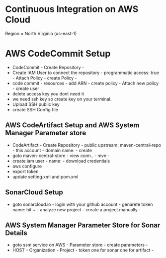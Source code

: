 # Continuous Integration on AWS Cloud
Region = North Virginia (us-east-1)
# AWS CodeCommit Setup
- CodeCommit - Create Repository - 
- Create IAM User to connect the repository - programmatic access: true - Attach Policy - create Policy - 
- code commit - resources - add ARN - create policy - Attach new policy - create user
- delete access key you dont need it
- we need ssh key so create key on your terminal. 
- Upload SSH public key
- create SSH Config file

## AWS CodeArtifact Setup and AWS System Manager Parameter store
- CodeArtifact - Create Repository - public upstream: 
maven-central-repo - this account - domain name: - create 
- goto maven-central-store - view conn.. - mvn - 
- create iam user - name: - download credentials
- aws configure
- export token
- update setting.xml and pom.xml 

## SonarCloud Setup
- goto sonarcloud.io - login with your github account - genarete token name: 
hit + - analyze new project - create a project manually - 

## AWS System Manager Parameter Store for Sonar Details
- goto ssm service on AWS - Parameter store - create parameters -
- HOST - Organization - Project - token one for sonar one for artifact -